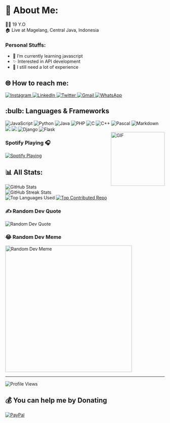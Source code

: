   <h1>💫 About Me:</h1>
  <p>🤷‍♂️ 19 Y.O<br>🏠 Live at Magelang, Central Java, Indonesia</p>

  <h3>Personal Stuffs:</h2>
  <ul>
    <li>🌱 I’m currently learning javascript</li>
    <li>✨ Interested in API development</li>
    <li>🤔 I still need a lot of experience</li>
  </ul>

  <h2>🌐 How to reach me:</h2>
  <a href="https://instagram.com/abcdefuceek">
    <img src="https://img.shields.io/badge/Instagram-%23E4405F.svg?style=for-the-badge&logo=Instagram&logoColor=white" alt="Instagram">
  </a>
  <a href="https://www.linkedin.com/in/irwan-xyans/">
    <img src="https://img.shields.io/badge/-LikedIn-blue?style=for-the-badge&logo=Linkedin&logoColor=white&link=https://www.linkedin.com/in/irwan-xyans/" alt="LinkedIn">
  </a>
  <a href="https://twitter.com/irwanx_taa">
    <img src="https://img.shields.io/badge/-Twitter-1ca0f1?style=for-the-badge&labelColor=1ca0f1&logo=twitter&logoColor=white&link=https://twitter.com/irwanx_taa" alt="Twitter">
  </a>
  <a href="mailto:irwan080304@gmail.com">
    <img src="https://img.shields.io/badge/-Email-c14438?style=for-the-badge&logo=Gmail&logoColor=white&link=mailto:irwan080304@gmail.com" alt="Gmail">
  </a>
  <a href="https://wa.me/628882611841/">
    <img src="https://img.shields.io/badge/WhatsApp-green?style=for-the-badge&logo=whatsapp&logoColor=white&link=https://wa.me/628882611841/" alt="WhatsApp">
  </a>

  <h2>:bulb: Languages & Frameworks</h2>
  <div align="left">
    <img src="https://img.shields.io/badge/javascript%20-%23323330.svg?&style=for-the-badge&logo=javascript&logoColor=%23F7DF1E" alt="JavaScript"/>
    <img src="https://img.shields.io/badge/python-3670A0?style=for-the-badge&logo=python&logoColor=ffdd54" alt="Python"/>
    <img src="https://img.shields.io/badge/java-%23ED8B00.svg?style=for-the-badge&logo=java&logoColor=white" alt="Java"/>
    <img src="https://img.shields.io/badge/php-%23777BB4.svg?style=for-the-badge&logo=php&logoColor=white" alt="PHP"/>
    <img src="https://img.shields.io/badge/c-%2300599C.svg?style=for-the-badge&logo=c&logoColor=white" alt="C"/>
    <img src="https://img.shields.io/badge/c++-%2300599C.svg?style=for-the-badge&logo=c%2B%2B&logoColor=white" alt="C++"/>
    <img src="https://img.shields.io/badge/pascal-%2314354C.svg?style=for-the-badge&logo=pascal&logoColor=white" alt="Pascal"/>
    <img src="https://img.shields.io/badge/markdown-%23000000.svg?style=for-the-badge&logo=markdown&logoColor=white" alt="Markdown"/>
    <br>
    <img src="https://img.shields.io/badge/express.js-%23404d59.svg?style=for-the-badge&logo=express&logoColor=%2361DAFB"/>
    <img src="https://img.shields.io/badge/next%20js-%23000000?&style=for-the-badge&logo=next.js&logoColor=white"/>
    <img src="https://img.shields.io/badge/django-%23092E20.svg?style=for-the-badge&logo=django&logoColor=white" alt="Django"/>
    <img src="https://img.shields.io/badge/flask-%23000.svg?style=for-the-badge&logo=flask&logoColor=white" alt="Flask"/>
  </div>

  <img align="right" alt="GIF" height="170px" src="https://media.giphy.com/media/J5B1Y8QZnzXXbLQIBu/giphy.gif" />
  
  <h3>Spotify Playing 🎧</h3>
  <a href="https://spotify-github-profile.vercel.app/api/view?uid=314iqaa5wlnytjblf2yfa4es5aly&redirect=true">
    <img src="https://spotify-github-profile.vercel.app/api/view?uid=314iqaa5wlnytjblf2yfa4es5aly&cover_image=true&theme=novatorem" alt="Spotify Playing">
  </a>

  <h2>📊 All Stats:</h2>
  <img src="https://github-readme-stats-carol42.vercel.app/api?username=irwanx&theme=tokyonight&hide_border=false&include_all_commits=true&count_private=true" alt="GitHub Stats"/><br/>
  <img src="https://github-readme-streak-stats.herokuapp.com/?user=irwanx&theme=tokyonight&hide_border=false" alt="GitHub Streak Stats"/><br/>
  <img src="https://github-readme-stats.vercel.app/api/top-langs/?username=irwanx&theme=tokyonight&hide_border=false&include_all_commits=true&count_private=true&layout=compact" alt="Top Languages Used"/>

  <a href="https://github.com/irwanx">
    <img src="https://github-contributor-stats.vercel.app/api?username=irwanx&limit=5&theme=tokyonight&combine_all_yearly_contributions=true" alt="Top Contributed Repo">
  </a>

  <h3>✍️ Random Dev Quote</h3>
  <img src="https://quotes-github-readme.vercel.app/api?type=horizontal&theme=radical" alt="Random Dev Quote"/>

  <h3>😂 Random Dev Meme</h3>
  <img src="https://randommeme-five.vercel.app/" alt="Random Dev Meme" style="height: 400px;"/>

  <hr>
  <img src="https://komarev.com/ghpvc/?username=irwanx&color=blue" alt="Profile Views">

  <h2>💰 You can help me by Donating</h2>
  <a href="https://paypal.me/irwanxyans">
    <img src="https://img.shields.io/badge/PayPal-00457C?style=for-the-badge&logo=paypal&logoColor=white" alt="PayPal">
  </a>
